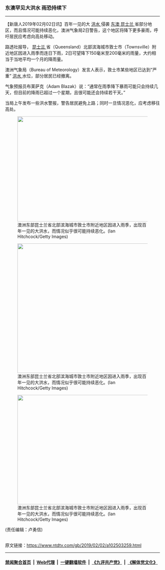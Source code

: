### 东澳罕见大洪水 雨恐持续下
------------------------

<div class="post_content">
 <p>
  【新唐人2019年02月02日讯】百年一见的大
  <a href="https://www.ntdtv.com/gb/洪水.htm">
   洪水
  </a>
  侵袭
  <a href="https://www.ntdtv.com/gb/东澳.htm">
   东澳
  </a>
  <a href="https://www.ntdtv.com/gb/昆士兰.htm">
   昆士兰
  </a>
  省部分地区，而且情况可能持续恶化，澳洲气象局2日警告，这个地区将降下更多豪雨，呼吁居民应考虑向高处移动。
 </p>
 <p>
  路透社报导，
  <a href="https://www.ntdtv.com/gb/昆士兰.htm">
   昆士兰
  </a>
  省（Queensland）北部滨海城市敦士市（Townsville）附近地区因进入雨季而连日下雨，2日可望降下150毫米至200毫米的雨量，大约相当于当地平均一个月的降雨量。
 </p>
 <p>
  澳洲气象局（Bureau of Meteorology）发言人表示，敦士市某些地区已达到“严重”
  <a href="https://www.ntdtv.com/gb/洪水.htm">
   洪水
  </a>
  水位，部分居民已经撤离。
 </p>
 <p>
  气象预报员布莱萨克（Adam Blazak）说：“通常在雨季降下暴雨可能只会持续几天，但目前的降雨已超过一个星期，且很可能还会持续若干天。”
 </p>
 <p>
  当局上午发布一些洪水警报，警告居民避免上路；同时一旦情况恶化，应考虑移往高处。
 </p>
 <figure class="wp-caption alignnone" id="attachment_102503263" style="max-width: 600px">
  <img alt="" class="size-medium wp-image-102503263" height="341" src="https://www.ntdtv.com/assets/uploads/2019/02/GettyImages-1126620263-600x341.jpg" width="600">
   <figcaption class="wp-caption-text">
    澳洲东部昆士兰省北部滨海城市敦士市附近地区因进入雨季，出现百年一见的大洪水，而情况似乎很可能持续恶化。(Ian Hitchcock/Getty Images)
   </figcaption>
  </img>
 </figure>
 <figure class="wp-caption alignnone" id="attachment_102503262" style="max-width: 600px">
  <img alt="" class="size-medium wp-image-102503262" height="420" src="https://www.ntdtv.com/assets/uploads/2019/02/GettyImages-1126620143-600x420.jpg" width="600"/>
  <figcaption class="wp-caption-text">
   澳洲东部昆士兰省北部滨海城市敦士市附近地区因进入雨季，出现百年一见的大洪水，而情况似乎很可能持续恶化。(Ian Hitchcock/Getty Images)
  </figcaption>
 </figure>
 <figure class="wp-caption alignnone" id="attachment_102503261" style="max-width: 600px">
  <img alt="" class="size-medium wp-image-102503261" height="355" src="https://www.ntdtv.com/assets/uploads/2019/02/GettyImages-1126620078-600x355.jpg" width="600"/>
  <figcaption class="wp-caption-text">
   澳洲东部昆士兰省北部滨海城市敦士市附近地区因进入雨季，出现百年一见的大洪水，而情况似乎很可能持续恶化。(Ian Hitchcock/Getty Images)
  </figcaption>
 </figure>
 <p>
 </p>
 <p>
  (责任编辑：卢勇信)
 </p>
 <div class="single_ad">
 </div>
</div>

<br/>原文链接：https://www.ntdtv.com/gb/2019/02/02/a102503259.html


------------------------
#### [禁闻聚合首页](https://github.com/gfw-breaker/banned-news/blob/master/README.md) &nbsp;|&nbsp; [Web代理](https://github.com/gfw-breaker/open-proxy/blob/master/README.md) &nbsp;|&nbsp; [一键翻墙软件](https://github.com/gfw-breaker/nogfw/blob/master/README.md) &nbsp;|&nbsp; [《九评共产党》](https://github.com/gfw-breaker/9ping.md/blob/master/README.md#九评之一评共产党是什么) &nbsp;|&nbsp; [《解体党文化》](https://github.com/gfw-breaker/jtdwh.md/blob/master/README.md#绪论)